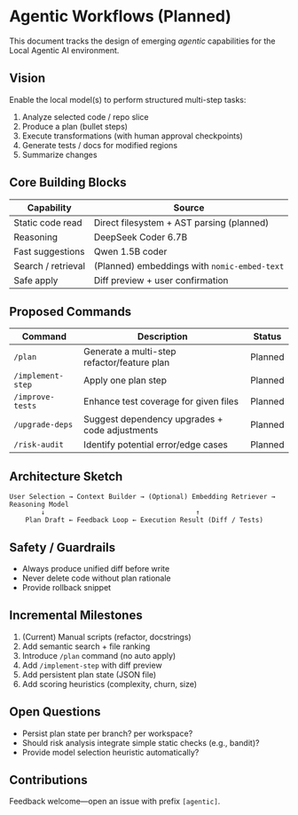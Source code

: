 # Agentic Workflows (Planned)

This document tracks the design of emerging *agentic* capabilities for the Local Agentic AI environment.

## Vision
Enable the local model(s) to perform structured multi-step tasks:
1. Analyze selected code / repo slice
2. Produce a plan (bullet steps)
3. Execute transformations (with human approval checkpoints)
4. Generate tests / docs for modified regions
5. Summarize changes

## Core Building Blocks
| Capability | Source |
|------------|-------|
| Static code read | Direct filesystem + AST parsing (planned) |
| Reasoning | DeepSeek Coder 6.7B |
| Fast suggestions | Qwen 1.5B coder |
| Search / retrieval | (Planned) embeddings with `nomic-embed-text` |
| Safe apply | Diff preview + user confirmation |

## Proposed Commands
| Command | Description | Status |
|---------|-------------|--------|
| `/plan` | Generate a multi-step refactor/feature plan | Planned |
| `/implement-step` | Apply one plan step | Planned |
| `/improve-tests` | Enhance test coverage for given files | Planned |
| `/upgrade-deps` | Suggest dependency upgrades + code adjustments | Planned |
| `/risk-audit` | Identify potential error/edge cases | Planned |

## Architecture Sketch
```
User Selection → Context Builder → (Optional) Embedding Retriever → Reasoning Model
        ↓                                      ↑
    Plan Draft ← Feedback Loop ← Execution Result (Diff / Tests)
```

## Safety / Guardrails
- Always produce unified diff before write
- Never delete code without plan rationale
- Provide rollback snippet

## Incremental Milestones
1. (Current) Manual scripts (refactor, docstrings)
2. Add semantic search + file ranking
3. Introduce `/plan` command (no auto apply)
4. Add `/implement-step` with diff preview
5. Add persistent plan state (JSON file)
6. Add scoring heuristics (complexity, churn, size)

## Open Questions
- Persist plan state per branch? per workspace?
- Should risk analysis integrate simple static checks (e.g., bandit)?
- Provide model selection heuristic automatically?

## Contributions
Feedback welcome—open an issue with prefix `[agentic]`.
